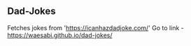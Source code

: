 ## Dad-Jokes

Fetches jokes from 'https://icanhazdadjoke.com/'
Go to link - https://waesabi.github.io/dad-jokes/
